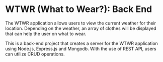 # WTWR (What to Wear?): Back End
The WTWR application allows users to view the current weather for their location. Depending on the weather, an array of clothes will be displayed that can help the user on what to wear. 

This is a back-end project that creates a server for the WTWR application using Node.js, Express.js and Mongodb. With the use of REST API, users can utilize CRUD operations.

